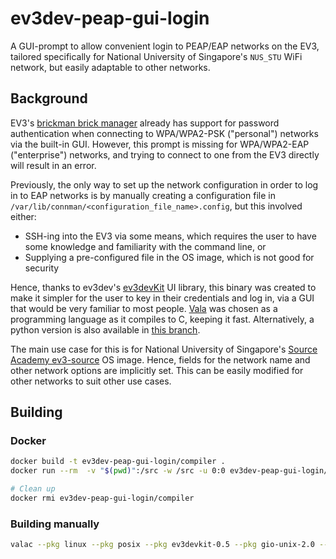 # ev3dev-peap-gui-login

A GUI-prompt to allow convenient login to PEAP/EAP networks on the EV3, tailored specifically for National University of Singapore's `NUS_STU` WiFi network, but easily adaptable to other networks.

## Background

EV3's [brickman brick manager](https://github.com/ev3dev/brickman) already has support for password authentication when connecting to WPA/WPA2-PSK ("personal") networks via the built-in GUI. However, this prompt is missing for WPA/WPA2-EAP ("enterprise") networks, and trying to connect to one from the EV3 directly will result in an error.

Previously, the only way to set up the network configuration in order to log in to EAP networks is by manually creating a configuration file in `/var/lib/connman/<configuration_file_name>.config`, but this involved either:

- SSH-ing into the EV3 via some means, which requires the user to have some knowledge and familiarity with the command line, or
- Supplying a pre-configured file in the OS image, which is not good for security

Hence, thanks to ev3dev's [ev3devKit](https://github.com/ev3dev/ev3devKit) UI library, this binary was created to make it simpler for the user to key in their credentials and log in, via a GUI that would be very familiar to most people. [Vala](<https://en.wikipedia.org/wiki/Vala_(programming_language)>) was chosen as a programming language as it compiles to C, keeping it fast. Alternatively, a python version is also available in [this branch](/../../tree/main).

The main use case for this is for National University of Singapore's [Source Academy ev3-source](https://github.com/source-academy/ev3-source) OS image. Hence, fields for the network name and other network options are implicitly set. This can be easily modified for other networks to suit other use cases.

## Building

### Docker

```bash
docker build -t ev3dev-peap-gui-login/compiler .
docker run --rm  -v "$(pwd)":/src -w /src -u 0:0 ev3dev-peap-gui-login/compiler -o <out_file_name> main.vala

# Clean up
docker rmi ev3dev-peap-gui-login/compiler
```

### Building manually

```bash
valac --pkg linux --pkg posix --pkg ev3devkit-0.5 --pkg gio-unix-2.0 --pkg grx-3.0 --pkg glib-2.0 --pkg gudev-1.0 main.vala -o <out_file_name>
```
